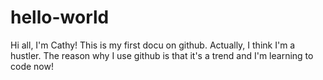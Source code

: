 # hello-world
Hi all,
I'm Cathy! This is my first docu on github. Actually, I think I'm a hustler. The reason why I use github is that it's a trend and I'm learning to code now! 
